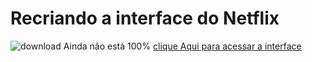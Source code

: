 # Recriando a interface do Netflix
![download](https://user-images.githubusercontent.com/104571614/179427067-aded768d-c0a9-497d-b482-c747b5b7b13b.png)
Ainda não está 100% 
[clique Aqui para acessar a interface](https://pedroaugusto2004.github.io/Netflix-Clone/)
